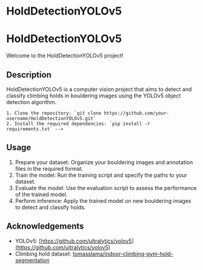 # HoldDetectionYOLOv5

# HoldDetectionYOLOv5

Welcome to the HoldDetectionYOLOv5 project!

## Description
HoldDetectionYOLOv5 is a computer vision project that aims to detect and classify climbing holds in bouldering images using the YOLOv5 object detection algorithm.

<!-- ## Features
- Object detection: The project utilizes the YOLOv5 algorithm to detect climbing holds in bouldering images.
- Classification: The detected holds are classified into different types such as crimps, jugs, slopers, and pockets.
- Training: The project provides scripts and instructions for training the YOLOv5 model on custom datasets.
- Evaluation: The performance of the trained model can be evaluated using various metrics such as precision, recall, and mean average precision (mAP).
- Inference: Once the model is trained, it can be used for inference on new bouldering images to detect and classify holds.

    <!-- ## Installation -->
    1. Clone the repository: `git clone https://github.com/your-username/HoldDetectionYOLOv5.git`
    2. Install the required dependencies: `pip install -r requirements.txt` -->

## Usage
1. Prepare your dataset: Organize your bouldering images and annotation files in the required format.
2. Train the model: Run the training script and specify the paths to your dataset.
3. Evaluate the model: Use the evaluation script to assess the performance of the trained model.
4. Perform inference: Apply the trained model on new bouldering images to detect and classify holds.

## Acknowledgements
- YOLOv5: [https://github.com/ultralytics/yolov5](https://github.com/ultralytics/yolov5)
- Climbing hold dataset: [tomasslama/indoor-climbing-gym-hold-segmentation](https://www.kaggle.com/datasets/tomasslama/indoor-climbing-gym-hold-segmentation)

